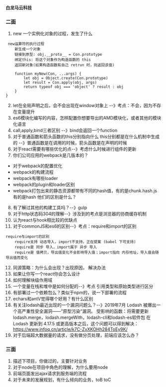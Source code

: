 #### 白龙马云科技

### 二面
1. new 一个实例化对象的过程，发生了什么
```
 new运算符的执行过程
    新生成一个对象
    链接到原型: obj.__proto__ = Con.prototype
    绑定this: 将这个对象作为构造函数的 this
    返回新对象(如果构造函数有自己 retrun 时，则返回该值)

    function myNew(Con, ...args) {
        let obj = Object.create(Con.prototype)
        let result = Con.apply(obj, args)
        return typeof obj === 'object' ? result : obj
    }
}

```
2. let在全局声明之后，会不会出现在window对象上 --》考点：不会，因为不存在变量提升
3. es6模块化编写的内容，怎样配置你想要导出的AMD模块化，或者其他的模块化语言
4. call,apply,bind三者区别 --》bind会返回一个function
5. 对于普通函数和箭头函数的this分别指向什么
    this分别都是在什么机制中生成的 --》普通函数是在调用的时候，箭头函数是在声明的时候
6. 对于react需要有哪些优化的点--》考虑什么时候进行组件的更新
7. 你们公司应用的webpack是几版本的？
  -  对于webpack的配置优化
  -  webpack的构建流程
  -  webpack有哪些loader
  -  webpack的plugin和loader区别
  -  webpack打包出来的静态资源都带有不同的hash值，有的是chunk.hash.js 有的是hash 他们的区别是什么？
8. 有了解过其他的构建工具吗？--》gulp
9. 对于http状态码304的理解--》涉及到的考点是浏览器的协商缓存机制
10. 认为react与hook相比较的优缺点
11. 对于commonJS和es6的区别--》考点：require和import的区别
```
require与import的区别
    require支持 动态导入，import不支持，正在提案 (babel 下可支持)
    require是 同步 导入，import属于 异步 导入
    require是 值拷贝，导出值变化不会影响导入值；import指向 内存地址，导入值会随导出值而变化

```
12. 同源策略：为什么会出现？出现原因， 解决办法
13. 如果让你写一个react你会怎么设计
14. 如何理解块级作用域
15. 一个变量在栈和堆中是如何分配的--》考点 引用类型和原始类型进行区分
16. 有部署过一个依赖包么？类似于npm的，说一下部署的流程
17. echars和antV觉得哪个好用？有什么区别
18. 有关注lodash最近出现的一个漏洞问题么？--》2019年7月 Lodash 被爆出一个高严重性安全漏洞——”原型污染“漏洞。
受影响的函数：将需要更新lodash.merge，lodash.mergeWith，lodash-cli和lodash-es软件包
在 Lodash 更新到 4.17.5 或更高版本之后，这个问题可以得到解决： https://www.infoq.cn/article/k7C-ZvXKOHh284ToEy9K/
19. 对于后端超大数据量的请求，没有做分页处理，前端应该怎么办？


### 三面
1. 描述下项目，你做过的，主要针对业务
2. 对于node在项目中角色的理解，为什么要用node
3. 前端页面发出ajax请求到服务端的流程
4. 对于未来的发展规划，有什么倾向的业务，toB toC
